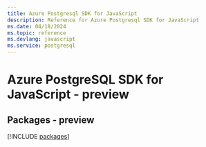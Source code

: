 ```yaml
---
title: Azure Postgresql SDK for JavaScript
description: Reference for Azure Postgresql SDK for JavaScript
ms.date: 04/18/2024
ms.topic: reference
ms.devlang: javascript
ms.service: postgresql
---
```

# Azure PostgreSQL SDK for JavaScript - preview
## Packages - preview
[!INCLUDE [packages](postgresql-index.md)]